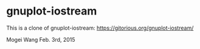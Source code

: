 # gnuplot-iostream
This is a clone of gnuplot-iostream:  https://gitorious.org/gnuplot-iostream/

Mogei Wang
Feb. 3rd, 2015
